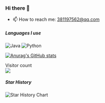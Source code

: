 ### Hi there 👋

- 📫 How to reach me: 381197562@qq.com

##### Languages I use

![Java](https://img.shields.io/badge/java-000000?style=flat&logo=Java)
![Python](https://img.shields.io/badge/-Python-000000?style=flat&logo=python)

[![Anurag's GitHub stats](https://github-readme-stats.vercel.app/api?username=wellzhi)](https://github.com/anuraghazra/github-readme-stats)

<p align="left"> 
  Visitor count<br>
  <img src="https://profile-counter.glitch.me/wellzhi/count.svg" />
</p>

##### Star History

![Star History Chart](https://api.star-history.com/svg?repos=wellzhi/springboot-flowable,wellzhi/springboot-activiti&type=Date)
